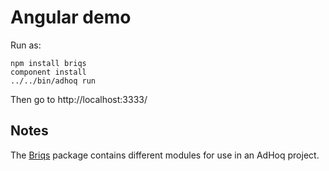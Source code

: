 # Angular demo

Run as:

    npm install briqs
    component install
    ../../bin/adhoq run
    
Then go to http://localhost:3333/

## Notes

The [Briqs][1] package contains different modules for use in an AdHoq project.

  [1]: https://github.com/jcw/briqs
